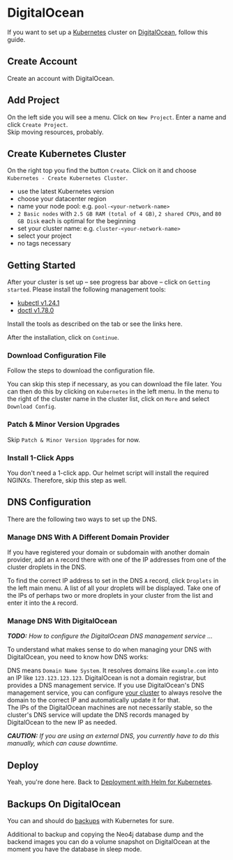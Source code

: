 # DigitalOcean

If you want to set up a [Kubernetes](https://kubernetes.io) cluster on [DigitalOcean](https://www.digitalocean.com), follow this guide.

## Create Account

Create an account with DigitalOcean.

## Add Project

On the left side you will see a menu. Click on `New Project`. Enter a name and click `Create Project`.  
Skip moving resources, probably.

## Create Kubernetes Cluster

On the right top you find the button `Create`. Click on it and choose `Kubernetes - Create Kubernetes Cluster`.

- use the latest Kubernetes version
- choose your datacenter region
- name your node pool: e.g. `pool-<your-network-name>`
- `2 Basic nodes` with `2.5 GB RAM (total of 4 GB)`, `2 shared CPUs`, and `80 GB Disk` each is optimal for the beginning
- set your cluster name: e.g. `cluster-<your-network-name>`
- select your project
- no tags necessary

## Getting Started

After your cluster is set up – see progress bar above – click on `Getting started`. Please install the following management tools:

- [kubectl v1.24.1](https://kubernetes.io/docs/tasks/tools/)
- [doctl v1.78.0](https://github.com/digitalocean/doctl)

Install the tools as described on the tab or see the links here.

After the installation, click on `Continue`.

### Download Configuration File

Follow the steps to download the configuration file.

You can skip this step if necessary, as you can download the file later. You can then do this by clicking on `Kubernetes` in the left menu. In the menu to the right of the cluster name in the cluster list, click on `More` and select `Download Config`.

### Patch & Minor Version Upgrades

Skip `Patch & Minor Version Upgrades` for now.

### Install 1-Click Apps

You don't need a 1-click app. Our helmet script will install the required NGINXs.
Therefore, skip this step as well.

## DNS Configuration

There are the following two ways to set up the DNS.

### Manage DNS With A Different Domain Provider

If you have registered your domain or subdomain with another domain provider, add an `A` record there with one of the IP addresses from one of the cluster droplets in the DNS.

To find the correct IP address to set in the DNS `A` record, click `Droplets` in the left main menu.
A list of all your droplets will be displayed.
Take one of the IPs of perhaps two or more droplets in your cluster from the list and enter it into the `A` record.

### Manage DNS With DigitalOcean

***TODO:** How to configure the DigitalOcean DNS management service …*

To understand what makes sense to do when managing your DNS with DigitalOcean, you need to know how DNS works:

DNS means `Domain Name System`. It resolves domains like `example.com` into an IP like `123.123.123.123`.
DigitalOcean is not a domain registrar, but provides a DNS management service. If you use DigitalOcean's DNS management service, you can configure [your cluster](/deployment/kubernetes/README.md#dns) to always resolve the domain to the correct IP and automatically update it for that.  
The IPs of the DigitalOcean machines are not necessarily stable, so the cluster's DNS service will update the DNS records managed by DigitalOcean to the new IP as needed.

***CAUTION:** If you are using an external DNS, you currently have to do this manually, which can cause downtime.*

## Deploy

Yeah, you're done here. Back to [Deployment with Helm for Kubernetes](/deployment/kubernetes/README.md).

## Backups On DigitalOcean

You can and should do [backups](/deployment/kubernetes/Backup.md) with Kubernetes for sure.

Additional to backup and copying the Neo4j database dump and the backend images you can do a volume snapshot on DigitalOcean at the moment you have the database in sleep mode.
